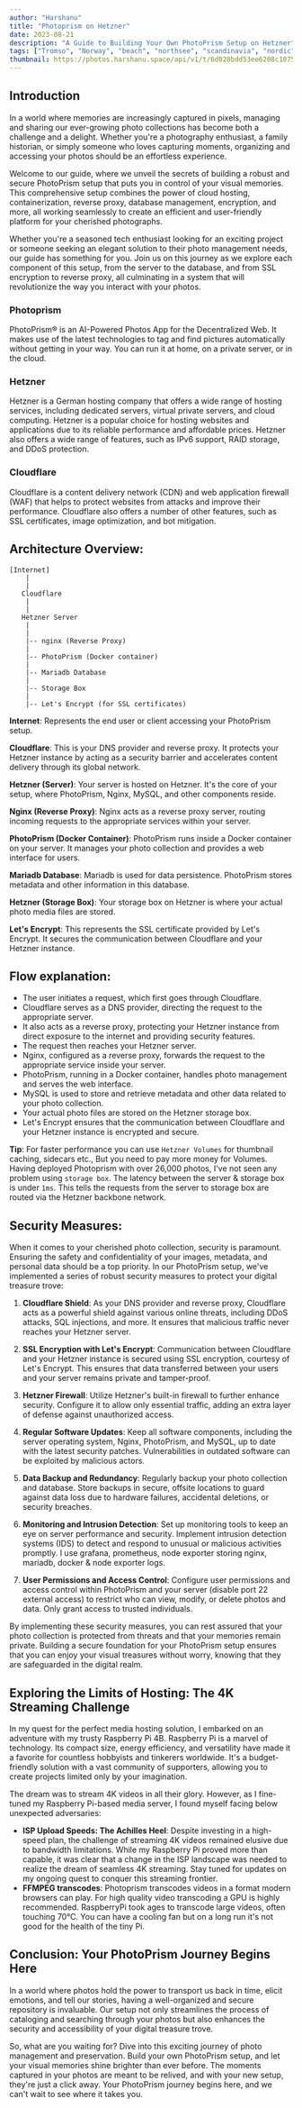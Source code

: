 ```yaml
---
author: "Harshanu"
title: "Photoprism on Hetzner"
date: 2023-08-21
description: "A Guide to Building Your Own PhotoPrism Setup on Hetzner"
tags: ["Tromso", "Norway", "beach", "northsee", "scandinavia", "nordic", "dogsledding", "reindeers"]
thumbnail: https://photos.harshanu.space/api/v1/t/6d028bdd53ee6208c10751515057942eb8f2e815/2zwabhu7/fit_2048
---
```


## Introduction

In a world where memories are increasingly captured in pixels, managing and sharing our ever-growing photo collections has become both a challenge and a delight. Whether you're a photography enthusiast, a family historian, or simply someone who loves capturing moments, organizing and accessing your photos should be an effortless experience.

Welcome to our guide, where we unveil the secrets of building a robust and secure PhotoPrism setup that puts you in control of your visual memories. This comprehensive setup combines the power of cloud hosting, containerization, reverse proxy, database management, encryption, and more, all working seamlessly to create an efficient and user-friendly platform for your cherished photographs.

Whether you're a seasoned tech enthusiast looking for an exciting project or someone seeking an elegant solution to their photo management needs, our guide has something for you. Join us on this journey as we explore each component of this setup, from the server to the database, and from SSL encryption to reverse proxy, all culminating in a system that will revolutionize the way you interact with your photos.

### Photoprism
PhotoPrism® is an AI-Powered Photos App for the Decentralized Web. It makes use of the latest technologies to tag and find pictures automatically without getting in your way. You can run it at home, on a private server, or in the cloud. 

### Hetzner
Hetzner is a German hosting company that offers a wide range of hosting services, including dedicated servers, virtual private servers, and cloud computing. Hetzner is a popular choice for hosting websites and applications due to its reliable performance and affordable prices. Hetzner also offers a wide range of features, such as IPv6 support, RAID storage, and DDoS protection.

### Cloudflare
Cloudflare is a content delivery network (CDN) and web application firewall (WAF) that helps to protect websites from attacks and improve their performance. Cloudflare also offers a number of other features, such as SSL certificates, image optimization, and bot mitigation.

## Architecture Overview:

```shell
[Internet]
    |
    |
   Cloudflare
    |
    |
   Hetzner Server
    |
    |
    |-- nginx (Reverse Proxy)
    |
    |-- PhotoPrism (Docker container)
    |
    |-- Mariadb Database
    |
    |-- Storage Box
    |
    |-- Let's Encrypt (for SSL certificates)
```

**Internet**: Represents the end user or client accessing your PhotoPrism setup.

**Cloudflare**: This is your DNS provider and reverse proxy. It protects your Hetzner instance by acting as a security barrier and accelerates content delivery through its global network.

**Hetzner (Server)**: Your server is hosted on Hetzner. It's the core of your setup, where PhotoPrism, Nginx, MySQL, and other components reside.

**Nginx (Reverse Proxy)**: Nginx acts as a reverse proxy server, routing incoming requests to the appropriate services within your server.

**PhotoPrism (Docker Container)**: PhotoPrism runs inside a Docker container on your server. It manages your photo collection and provides a web interface for users.

**Mariadb Database**: Mariadb is used for data persistence. PhotoPrism stores metadata and other information in this database.

**Hetzner (Storage Box)**: Your storage box on Hetzner is where your actual photo media files are stored.

**Let's Encrypt**: This represents the SSL certificate provided by Let's Encrypt. It secures the communication between Cloudflare and your Hetzner instance.

## Flow explanation:
* The user initiates a request, which first goes through Cloudflare.
* Cloudflare serves as a DNS provider, directing the request to the appropriate server.
* It also acts as a reverse proxy, protecting your Hetzner instance from direct exposure to the internet and providing security features.
* The request then reaches your Hetzner server.
* Nginx, configured as a reverse proxy, forwards the request to the appropriate service inside your server.
* PhotoPrism, running in a Docker container, handles photo management and serves the web interface.
* MySQL is used to store and retrieve metadata and other data related to your photo collection.
* Your actual photo files are stored on the Hetzner storage box.
* Let's Encrypt ensures that the communication between Cloudflare and your Hetzner instance is encrypted and secure.

**Tip**: For faster performance you can use `Hetzner Volumes` for thumbnail caching, sidecars etc., But you need to pay more money for Volumes. 
Having deployed Photoprism with over 26,000 photos, I've not seen any problem using `storage box`. The latency between the server & storage box is under `1ms`. This tells the requests from the server to storage box are routed via the Hetzner backbone network. 

## Security Measures:
When it comes to your cherished photo collection, security is paramount. Ensuring the safety and confidentiality of your images, metadata, and personal data should be a top priority. In our PhotoPrism setup, we've implemented a series of robust security measures to protect your digital treasure trove:

1. **Cloudflare Shield**: As your DNS provider and reverse proxy, Cloudflare acts as a powerful shield against various online threats, including DDoS attacks, SQL injections, and more. It ensures that malicious traffic never reaches your Hetzner server.

2. **SSL Encryption with Let's Encrypt**: Communication between Cloudflare and your Hetzner instance is secured using SSL encryption, courtesy of Let's Encrypt. This ensures that data transferred between your users and your server remains private and tamper-proof.

3. **Hetzner Firewall**: Utilize Hetzner's built-in firewall to further enhance security. Configure it to allow only essential traffic, adding an extra layer of defense against unauthorized access.

4. **Regular Software Updates**: Keep all software components, including the server operating system, Nginx, PhotoPrism, and MySQL, up to date with the latest security patches. Vulnerabilities in outdated software can be exploited by malicious actors.

5. **Data Backup and Redundancy**: Regularly backup your photo collection and database. Store backups in secure, offsite locations to guard against data loss due to hardware failures, accidental deletions, or security breaches.

6. **Monitoring and Intrusion Detection**: Set up monitoring tools to keep an eye on server performance and security. Implement intrusion detection systems (IDS) to detect and respond to unusual or malicious activities promptly. I use grafana, prometheus, node exporter storing nginx, mariadb, docker & node exporter logs.

7. **User Permissions and Access Control**: Configure user permissions and access control within PhotoPrism and your server (disable port 22 external access) to restrict who can view, modify, or delete photos and data. Only grant access to trusted individuals.

By implementing these security measures, you can rest assured that your photo collection is protected from threats and that your memories remain private. Building a secure foundation for your PhotoPrism setup ensures that you can enjoy your visual treasures without worry, knowing that they are safeguarded in the digital realm.

## Exploring the Limits of Hosting: The 4K Streaming Challenge

In my quest for the perfect media hosting solution, I embarked on an adventure with my trusty Raspberry Pi 4B. Raspberry Pi is a marvel of technology. Its compact size, energy efficiency, and versatility have made it a favorite for countless hobbyists and tinkerers worldwide. It's a budget-friendly solution with a vast community of supporters, allowing you to create projects limited only by your imagination.

The dream was to stream 4K videos in all their glory. However, as I fine-tuned my Raspberry Pi-based media server, I found myself facing below unexpected adversaries: 
* **ISP Upload Speeds: The Achilles Heel**: Despite investing in a high-speed plan, the challenge of streaming 4K videos remained elusive due to bandwidth limitations. While my Raspberry Pi proved more than capable, it was clear that a change in the ISP landscape was needed to realize the dream of seamless 4K streaming. Stay tuned for updates on my ongoing quest to conquer this streaming frontier.
* **FFMPEG transcodes**: Photoprism transcodes videos in a format modern browsers can play. For high quality video transcoding a GPU is highly recommended. RaspberryPi took ages to transcode large videos, often touching 70°C. You can have a cooling fan but on a long run it's not good for the health of the tiny Pi.

## Conclusion: Your PhotoPrism Journey Begins Here
In a world where photos hold the power to transport us back in time, elicit emotions, and tell our stories, having a well-organized and secure repository is invaluable. Our setup not only streamlines the process of cataloging and searching through your photos but also enhances the security and accessibility of your digital treasure trove.

So, what are you waiting for? Dive into this exciting journey of photo management and preservation. Build your own PhotoPrism setup, and let your visual memories shine brighter than ever before. The moments captured in your photos are meant to be relived, and with your new setup, they're just a click away. Your PhotoPrism journey begins here, and we can't wait to see where it takes you.